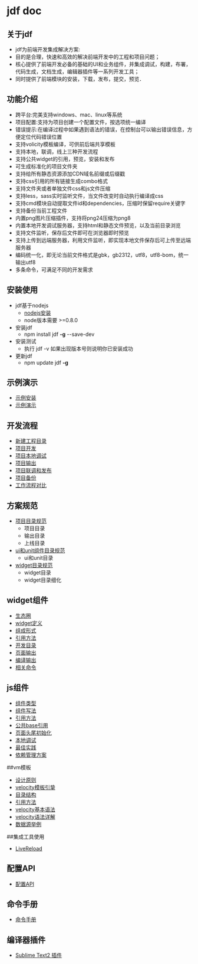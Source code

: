 # jdf doc

## 关于jdf

* jdf为前端开发集成解决方案:
* 目的是合理，快速和高效的解决前端开发中的工程和项目问题；
* 核心提供了前端开发必备的基础的UI和业务组件，并集成调试，构建，布署，代码生成，文档生成，编辑器插件等一系列开发工具；
* 同时提供了前端模块的安装，下载，发布，提交，预览．

## 功能介绍

* 跨平台:完美支持windows、mac、linux等系统
* 项目配置:支持为项目创建一个配置文件，按选项统一编译
* 错误提示:在编译过程中如果遇到语法的错误，在控制台可以输出错误信息，方便定位代码错误位置
* 支持volicity模板编译，可供前后端共享模板
* 支持本地，联调，线上三种开发流程
* 支持公共widget的引用，预览，安装和发布
* 可生成标准化的项目文件夹
* 支持给所有静态资源添加CDN域名前缀或后缀戳
* 支持css引用的所有链接生成combo格式
* 支持文件夹或者单独文件css和js文件压缩
* 支持less，sass实时监听文件，当文件改变时自动执行编译成css
* 支持cmd模块自动提取文件id和dependencies，压缩时保留require关键字
* 支持备份当前工程文件
* 内置png图片压缩插件，支持将png24压缩为png8
* 内置本地开发调试服务器，支持html和静态文件预览，以及当前目录浏览
* 支持文件监听，保存后文件即可在浏览器即时预览
* 支持上传到远端服务器，利用文件监听，即实现本地文件保存后可上传至远端服务器
* 编码统一化，即无论当前文件格式是gbk，gb2312，utf8，utf8-bom，统一输出utf8
* 多条命令，可满足不同的开发需求

## 安装使用

* jdf基于nodejs
	* [nodejs安装](http://nodejs.org/download/)
	* node版本需要 >=0.8.0
* 安装jdf
	* npm install jdf **-g** --save-dev
* 安装测试
	* 执行 jdf -v 如果出现版本号则说明你已安装成功
* 更新jdf
	* npm update jdf **-g**

## 示例演示
* [示例安装](demo.md#示例安装)
* [示例演示](demo.md#示例演示)

## 开发流程
* [新建工程目录](dev.md#新建工程目录)
* [项目开发](dev.md#项目开发)
* [项目本地调试](dev.md#项目本地调试)
* [项目输出](dev.md#项目输出)
* [项目联调和发布](dev.md#项目联调和发布)
* [项目备份](dev.md#项目备份)
* [工作流程对比](compare.md)

## 方案规范
* [项目目录规范](dir.md#项目目录规范)
	* 项目目录
	* 输出目录
	* 上线目录
* [ui和unit组件目录规范](dir.md#ui和unit组件目录规范)
	* ui和unit目录
* [widget目录规范](dir.md#widget目录规范)
	* widget目录
	* widget目录细化	


## widget组件
*  [生态圈](widget.md#生态圈)
*  [widget定义](widget.md#widget定义)
*  [组成形式](widget.md#组成形式)
*  [引用方法](widget.md#引用方法)
*  [开发目录](widget.md#开发目录)
*  [页面输出](widget.md#页面输出)
*  [编译输出](widget.md#编译输出)
*  [相关命令](widget.md#相关命令)

## js组件
* [组件类型](js.md#组件类型)
* [组件写法](js.md#组件写法)
* [引用方法](js.md#引用方法)
* [公共base引用](js.md#公共base引用)
* [页面头尾初始化](js.md#页面头尾初始化)
* [本地调试](js.md#本地调试)
* [最佳实践](js.md#最佳实践)
* [依赖管理方案](depend.md)

##vm模板
* [设计原则](vm.md#设计原则)
* [velocity模板引挚](vm.md#velocity模板引挚)
* [目录结构](vm.md#目录结构)
* [引用方法](vm.md#引用方法)
* [velocity基本语法](vm.md#velocity基本语法)
* [velocity语法详解](vm.md#velocity语法详解)
* [数据源举例](vm.md#数据源举例)

##集成工具使用
* [LiveReload](livereload.md)

## 配置API
* [配置API](config.md)

## 命令手册
* [命令手册](api.md)

## 编译器插件
* [Sublime Text2 插件](https://sublime.wbond.net/packages/Jdf%20-%20Tool)
